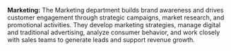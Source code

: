 **Marketing:** The Marketing department builds brand awareness and drives customer engagement through strategic campaigns, market research, and promotional activities. They develop marketing strategies, manage digital and traditional advertising, analyze consumer behavior, and work closely with sales teams to generate leads and support revenue growth.